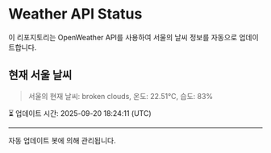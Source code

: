 
# Weather API Status

이 리포지토리는 OpenWeather API를 사용하여 서울의 날씨 정보를 자동으로 업데이트합니다.

## 현재 서울 날씨
> 서울의 현재 날씨: broken clouds, 온도: 22.51°C, 습도: 83%

⏳ 업데이트 시간: 2025-09-20 18:24:11 (UTC)

---
자동 업데이트 봇에 의해 관리됩니다.
